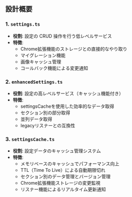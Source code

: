 ## 設計概要

### 1. `settings.ts`

- **役割**: 設定の CRUD 操作を行う低レベルサービス
- **特徴**:
  - Chrome拡張機能のストレージとの直接的なやり取り
  - マイグレーション機能
  - 画像キャッシュ管理
  - コールバック機能による変更通知

### 2. `enhancedSettings.ts`

- **役割**: 設定の高レベルサービス（キャッシュ機能付き）
- **特徴**:
  - settingsCacheを使用した効率的なデータ取得
  - セクション別の部分取得
  - 並列データ取得
  - legacyリスナーとの互換性

### 3. `settingsCache.ts`

- **役割**: 設定データのキャッシュ管理システム
- **特徴**:
  - メモリベースのキャッシュでパフォーマンス向上
  - TTL（Time To Live）による自動期限切れ
  - セクション別のデータ管理とバージョン管理
  - Chrome拡張機能ストレージの変更監視
  - リスナー機能によるリアルタイム更新通知

